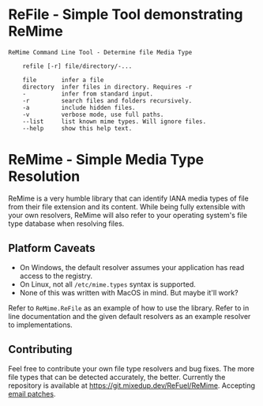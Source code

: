 ReFile - Simple Tool demonstrating ReMime
=========================================

```
ReMime Command Line Tool - Determine file Media Type

    refile [-r] file/directory/-...

    file       infer a file
    directory  infer files in directory. Requires -r
    -          infer from standard input.
    -r         search files and folders recursively.
    -a         include hidden files.
    -v         verbose mode, use full paths.
    --list     list known mime types. Will ignore files.
    --help     show this help text.
```

ReMime - Simple Media Type Resolution
=====================================
ReMime is a very humble library that can identify IANA media types of file
from their file extension and its content. While being fully extensible
with your own resolvers, ReMime will also refer to your operating system's
file type database when resolving files.

Platform Caveats
----------------
* On Windows, the default resolver assumes your application has read access to
  the registry.
* On Linux, not all `/etc/mime.types` syntax is supported.
* None of this was written with MacOS in mind. But maybe it'll work?

Refer to `ReMime.ReFile` as an example of how to use the library. Refer to in line
documentation and the given default resolvers as an example resolver to
implementations.

Contributing
------------
Feel free to contribute your own file type resolvers and bug fixes. The more
file types that can be detected accurately, the better. Currently the
repository is available at https://git.mixedup.dev/ReFuel/ReMime. Accepting [email patches](<mailto:sht7ntgni@mozmail.com>).
